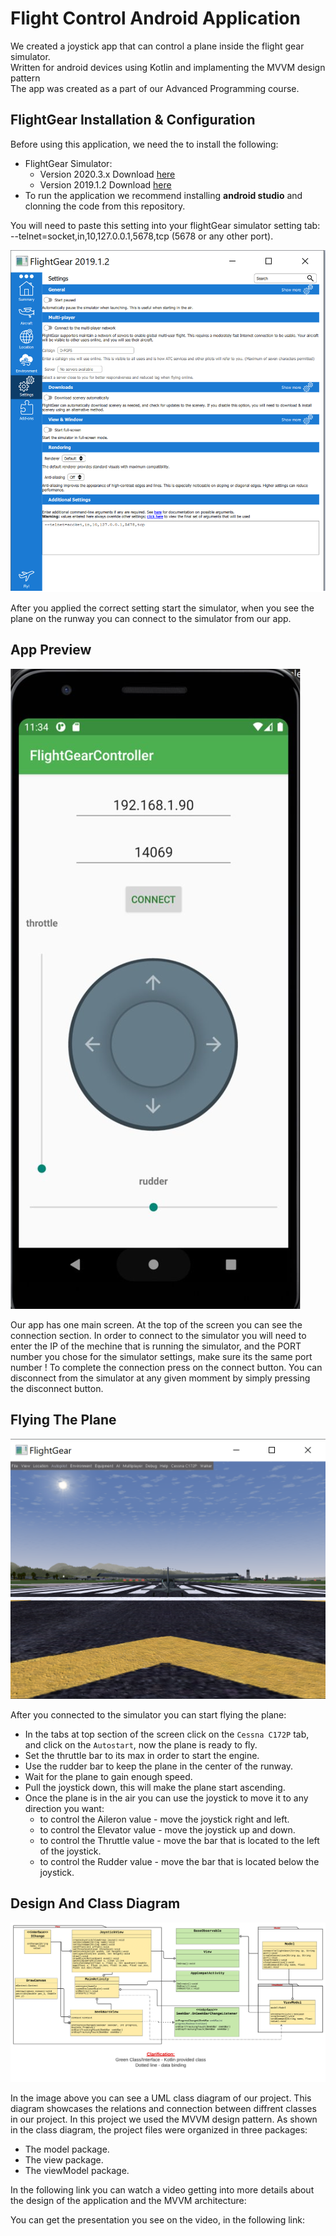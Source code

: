 # Flight Control Android Application​


We created a joystick app that can control a plane inside the flight gear simulator.  
Written for android devices using Kotlin and implamenting the MVVM design pattern    
The app was created as a part of our Advanced Programming course. 

## FlightGear Installation & Configuration

Before using this application, we need the to install the following:
 - FlightGear Simulator:
   - Version 2020.3.x Download [here](https://www.flightgear.org/download/)
   - Version 2019.1.2 Download [here](https://sourceforge.net/projects/flightgear/files/release-2019.1/)
 - To run the application we recommend installing **android studio** and clonning the code from this repository.
   
You will need to paste this setting into your flightGear simulator setting tab:  
--telnet=socket,in,10,127.0.0.1,5678,tcp
(5678 or any other port). 

![alt text](https://github.com/yana-sidnich/pictures/blob/main/pic1.png)

After you applied the correct setting start the simulator, when you see the plane on the runway you can connect to the simulator from our app.


## App Preview
![alt text](https://github.com/yana-sidnich/pictures/blob/main/pic3.png)

Our app has one main screen. 
At the top of the screen you can see the connection section. In order to connect to the simulator you will need to enter the IP of the mechine that is running the simulator, and the PORT number you chose for the simulator settings, make sure its the same port number !
To complete the connection press on the connect button. You can disconnect from the simulator at any given momment by simply pressing the disconnect button. 

## Flying The Plane

![alt text](https://github.com/yana-sidnich/pictures/blob/main/pic4.png)

After you connected to the simulator you can start flying the plane:
- In the tabs at top section of the screen click on the `Cessna C172P` tab, and click on the `Autostart`, now the plane is ready to fly.
- Set the thruttle bar to its max in order to start the engine.
- Use the rudder bar to keep the plane in the center of the runway.
- Wait for the plane to gain enough speed.
- Pull the joystick down, this will make the plane start ascending.
- Once the plane is in the air you can use the joystick to move it to any direction you want:
  - to control the Aileron value - move the joystick right and left.
  - to control the Elevator value - move the joystick up and down.
  - to control the Thruttle value - move the bar that is located to the left of the joystick.
  - to control the Rudder value - move the bar that is located below the joystick.


## Design And Class Diagram

![alt text](https://github.com/yana-sidnich/pictures/blob/main/UML%20class%20-%20yana%20(1).png)

In the image above you can see a UML class diagram of our project. This diagram showcases the relations and connection between diffrent classes in our project.
In this project we used the MVVM design pattern. As shown in the class diagram, the project files were organized in three packages:
- The model package.
- The view package.
- The viewModel package.

In the following link you can watch a video getting into more details about the design of the application and the MVVM architecture:

You can get the presentation you see on the video, in the following link:

